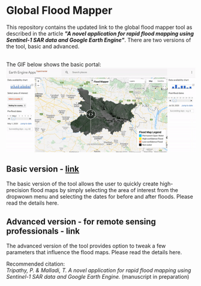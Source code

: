 <h1> Global Flood Mapper </h1>
This repository contains the updated link to the global flood mapper tool as described in the article <em><strong>"A novel application for rapid flood mapping using Sentinel-1 SAR data and Google Earth Engine"</strong></em>. There are two versions of the tool, basic and advanced.<br/>

<br/>The GIF below shows the basic portal: <br/>
![](/media/portal.gif)

## Basic version - [link](https://amravati.users.earthengine.app/view/flood-mapper/)<br/>
The basic version of the tool allows the user to quickly create high-precision flood maps by simply selecting the area of interest from the dropwown menu and selecting the dates for before and after floods. Please read the details here.<br/>

## Advanced version - for remote sensing professionals - link <br/>
The advanced version of the tool provides option to tweak a few parameters that influence the flood maps. Please read the details here.

Recommended citation:<br/>
<em> Tripathy, P. & Malladi, T. A novel application for rapid flood mapping using Sentinel-1 SAR data and Google Earth Engine. </em> (manuscript in preparation)
